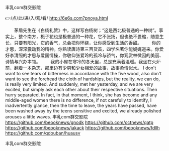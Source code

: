 
丰乳com群交影院




👉/点/此/进/入/观/看/ http://6e6s.com?pnoya.html




　　茅盾先生在《白杨礼赞》中，这样写白杨树；“这是西北极普通的一种树”。事实上，整个南方，栀子花也是极普通的一种花，它不张扬，但也绝不畏缩，随意生长，只要有阳光，它的香气，总会把你环绕，让你感受到生活的香甜。
　　你的才思，深深震动我的精神。你熟读唐诗第三百货首，四学名著你能娓娓道来。你爱好李清照的才思与爱国情操，你敬仰张爱玲的孤冷与骄气，你观赏林微因的美丽、诗情与兴办本领。
　　我的小屋在寒冷的冬天里，总是充满着温暖。我坐在火炉前，翻着一本杂志，那里边有少男和少女相爱的故事，故事柔情似水。
I don't want to see tears of bitterness in accordance with the five wood, also don't want to see the forehead the cloth of hardships, but the reality, we can do, is really very limited.
And suddenly, met her yesterday, and we are very excited, but simply ask each other about their respective situations.
Then hurry separated.
In fact, in that moment, I think, she has become and any middle-aged women there is no difference, if not carefully to identify, I inadvertently glance, then the time to leave, the years have passed, have been washed away by the teens sensitive and excited, we already polished arouses a little waves.
丰乳com群交影院 https://github.com/beooknews/gnodk
https://github.com/cctnews/qatp
https://github.com/beooknews/jakack
https://github.com/beooknews/fdllh
https://github.com/qdouban/huausv





丰乳com群交影院
